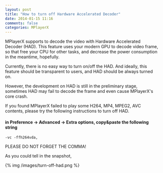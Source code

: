 ```yaml
---
layout: post
title: "How to turn off Hardware Accelerated Decoder"
date: 2014-01-15 11:16
comments: false
categories: MPlayerX 
---
```


MPlayerX supports to decode the video with Hardware Accelerated Decoder (HAD). This feature uses your modern GPU to decode video frame, so that free your CPU for other tasks, and decrease the power consumption in the meantime, hopefully.

Currently, there is no easy way to turn on/off the HAD. And ideally, this feature should be transparent to users, and HAD should be always turned on.

However, the development on HAD is still in the preliminary stage, sometimes HAD may fail to decode the frame and even cause MPlayerX's core crash.

If you found MPlayerX failed to play some H264, MP4, MPEG2, AVC contents, please try the following instructions to turn off HAD.

<!-- more -->

#### in Preference → Advanced → Extra options, copy&paste the following string

```
-vc -ffh264vda,
```

PLEASE DO NOT FORGET THE COMMA!

As you could tell in the snapshot,

{% img /images/turn-off-had.png %}